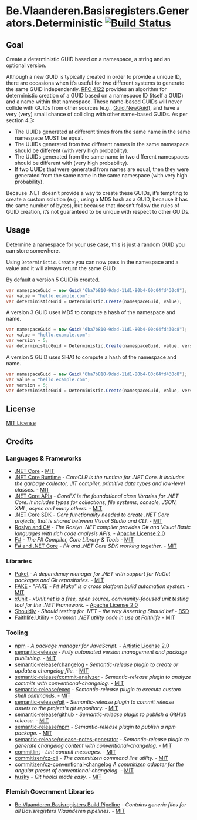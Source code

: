 # Be.Vlaanderen.Basisregisters.Generators.Deterministic [![Build Status](https://github.com/Informatievlaanderen/deterministic-guid-generator/workflows/Build/badge.svg)](https://github.com/Informatievlaanderen/deterministic-guid-generator/actions)

## Goal

Create a deterministic GUID based on a namespace, a string and an optional version.

Although a new GUID is typically created in order to provide a unique ID, there are occasions when it’s useful for two different systems to generate the same GUID independently. [RFC 4122](https://www.ietf.org/rfc/rfc4122.txt) provides an algorithm for deterministic creation of a GUID based on a namespace ID (itself a GUID) and a name within that namespace. These name-based GUIDs will never collide with GUIDs from other sources (e.g., [Guid.NewGuid](https://docs.microsoft.com/en-us/dotnet/api/system.guid.newguid?redirectedfrom=MSDN&view=netcore-3.1#System_Guid_NewGuid)), and have a very (very) small chance of colliding with other name-based GUIDs. As per section 4.3:

* The UUIDs generated at different times from the same name in the same namespace MUST be equal.
* The UUIDs generated from two different names in the same namespace should be different (with very high probability).
* The UUIDs generated from the same name in two different namespaces should be different with (very high probability).
* If two UUIDs that were generated from names are equal, then they were generated from the same name in the same namespace (with very high probability).

Because .NET doesn’t provide a way to create these GUIDs, it’s tempting to create a custom solution (e.g., using a MD5 hash as a GUID, because it has the same number of bytes), but because that doesn’t follow the rules of GUID creation, it’s not guaranteed to be unique with respect to other GUIDs.

## Usage

Determine a namespace for your use case, this is just a random GUID you can store somewhere.

Using `Deterministic.Create` you can now pass in the namespace and a value and it will always return the same GUID.

By default a version 5 GUID is created.

```csharp
var namespaceGuid = new Guid("6ba7b810-9dad-11d1-80b4-00c04fd430c8");
var value = "hello.example.com";
var deterministicGuid = Deterministic.Create(namespaceGuid, value);
```

A version 3 GUID uses MD5 to compute a hash of the namespace and name.

```csharp
var namespaceGuid = new Guid("6ba7b810-9dad-11d1-80b4-00c04fd430c8");
var value = "hello.example.com";
var version = 5;
var deterministicGuid = Deterministic.Create(namespaceGuid, value, version);
```

A version 5 GUID uses SHA1 to compute a hash of the namespace and name.

```csharp
var namespaceGuid = new Guid("6ba7b810-9dad-11d1-80b4-00c04fd430c8");
var value = "hello.example.com";
var version = 5;
var deterministicGuid = Deterministic.Create(namespaceGuid, value, version);
```

## License

[MIT License](https://choosealicense.com/licenses/mit/)

## Credits

### Languages & Frameworks

* [.NET Core](https://github.com/Microsoft/dotnet/blob/master/LICENSE) - [MIT](https://choosealicense.com/licenses/mit/)
* [.NET Core Runtime](https://github.com/dotnet/coreclr/blob/master/LICENSE.TXT) - _CoreCLR is the runtime for .NET Core. It includes the garbage collector, JIT compiler, primitive data types and low-level classes._ - [MIT](https://choosealicense.com/licenses/mit/)
* [.NET Core APIs](https://github.com/dotnet/corefx/blob/master/LICENSE.TXT) - _CoreFX is the foundational class libraries for .NET Core. It includes types for collections, file systems, console, JSON, XML, async and many others._ - [MIT](https://choosealicense.com/licenses/mit/)
* [.NET Core SDK](https://github.com/dotnet/sdk/blob/master/LICENSE.TXT) - _Core functionality needed to create .NET Core projects, that is shared between Visual Studio and CLI._ - [MIT](https://choosealicense.com/licenses/mit/)
* [Roslyn and C#](https://github.com/dotnet/roslyn/blob/master/License.txt) - _The Roslyn .NET compiler provides C# and Visual Basic languages with rich code analysis APIs._ - [Apache License 2.0](https://choosealicense.com/licenses/apache-2.0/)
* [F#](https://github.com/fsharp/fsharp/blob/master/LICENSE) - _The F# Compiler, Core Library & Tools_ - [MIT](https://choosealicense.com/licenses/mit/)
* [F# and .NET Core](https://github.com/dotnet/netcorecli-fsc/blob/master/LICENSE) - _F# and .NET Core SDK working together._ - [MIT](https://choosealicense.com/licenses/mit/)

### Libraries

* [Paket](https://fsprojects.github.io/Paket/license.html) - _A dependency manager for .NET with support for NuGet packages and Git repositories._ - [MIT](https://choosealicense.com/licenses/mit/)
* [FAKE](https://github.com/fsharp/FAKE/blob/release/next/License.txt) - _"FAKE - F# Make" is a cross platform build automation system._ - [MIT](https://choosealicense.com/licenses/mit/)
* [xUnit](https://github.com/xunit/xunit/blob/master/license.txt) - _xUnit.net is a free, open source, community-focused unit testing tool for the .NET Framework._ - [Apache License 2.0](https://choosealicense.com/licenses/apache-2.0/)
* [Shouldly](https://github.com/shouldly/shouldly/blob/master/LICENSE.txt) - _Should testing for .NET - the way Asserting *Should* be!_ - [BSD](https://choosealicense.com/licenses/bsd-3-clause/)
* [Faithlife.Utility](https://github.com/Faithlife/FaithlifeUtility/blob/master/LICENSE) - _Common .NET utility code in use at Faithlife_ - [MIT](https://choosealicense.com/licenses/mit/)

### Tooling

* [npm](https://github.com/npm/cli/blob/latest/LICENSE) - _A package manager for JavaScript._ - [Artistic License 2.0](https://choosealicense.com/licenses/artistic-2.0/)
* [semantic-release](https://github.com/semantic-release/semantic-release/blob/master/LICENSE) - _Fully automated version management and package publishing._ - [MIT](https://choosealicense.com/licenses/mit/)
* [semantic-release/changelog](https://github.com/semantic-release/changelog/blob/master/LICENSE) - _Semantic-release plugin to create or update a changelog file._ - [MIT](https://choosealicense.com/licenses/mit/)
* [semantic-release/commit-analyzer](https://github.com/semantic-release/commit-analyzer/blob/master/LICENSE) - _Semantic-release plugin to analyze commits with conventional-changelog._ - [MIT](https://choosealicense.com/licenses/mit/)
* [semantic-release/exec](https://github.com/semantic-release/exec/blob/master/LICENSE) - _Semantic-release plugin to execute custom shell commands._ - [MIT](https://choosealicense.com/licenses/mit/)
* [semantic-release/git](https://github.com/semantic-release/git/blob/master/LICENSE) - _Semantic-release plugin to commit release assets to the project's git repository._ - [MIT](https://choosealicense.com/licenses/mit/)
* [semantic-release/github](https://github.com/semantic-release/github/blob/master/LICENSE) - _Semantic-release plugin to publish a GitHub release._ - [MIT](https://choosealicense.com/licenses/mit/)
* [semantic-release/npm](https://github.com/semantic-release/npm/blob/master/LICENSE) - _Semantic-release plugin to publish a npm package._ - [MIT](https://choosealicense.com/licenses/mit/)
* [semantic-release/release-notes-generator](https://github.com/semantic-release/release-notes-generator/blob/master/LICENSE) - _Semantic-release plugin to generate changelog content with conventional-changelog._ - [MIT](https://choosealicense.com/licenses/mit/)
* [commitlint](https://github.com/conventional-changelog/commitlint/blob/master/license.md) - _Lint commit messages._ - [MIT](https://choosealicense.com/licenses/mit/)
* [commitizen/cz-cli](https://github.com/commitizen/cz-cli/blob/master/LICENSE) - _The commitizen command line utility._ - [MIT](https://choosealicense.com/licenses/mit/)
* [commitizen/cz-conventional-changelog](https://github.com/commitizen/cz-conventional-changelog/blob/master/LICENSE) _A commitizen adapter for the angular preset of conventional-changelog._ - [MIT](https://choosealicense.com/licenses/mit/)
* [husky](https://github.com/typicode/husky/blob/master/LICENSE) - _Git hooks made easy._  - [MIT](https://choosealicense.com/licenses/mit/)

### Flemish Government Libraries

* [Be.Vlaanderen.Basisregisters.Build.Pipeline](https://github.com/informatievlaanderen/build-pipeline/blob/main/LICENSE) - _Contains generic files for all Basisregisters Vlaanderen pipelines._ - [MIT](https://choosealicense.com/licenses/mit/)
